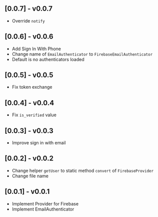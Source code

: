 ## [0.0.7] - v0.0.7

* Override `notify`

## [0.0.6] - v0.0.6

* Add Sign In With Phone
* Change name of `EmailAuthenticator` to `FirebaseEmailAuthenticator`
* Default is no authenticators loaded

## [0.0.5] - v0.0.5

* Fix token exchange

## [0.0.4] - v0.0.4

* Fix `is_verified` value

## [0.0.3] - v0.0.3

* Improve sign in with email

## [0.0.2] - v0.0.2

* Change helper `getUser` to static method `convert` of `FirebaseProvider`
* Change file name

## [0.0.1] - v0.0.1

* Implement Provider for Firebase
* Implement EmailAuthenticator
